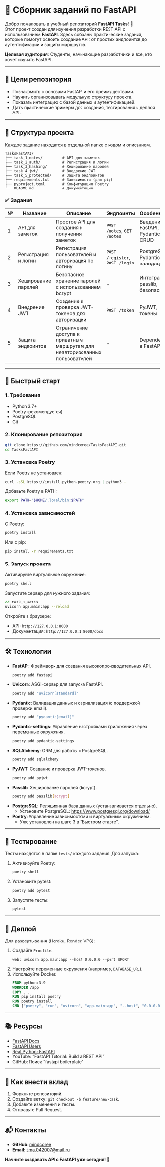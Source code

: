 # 📘 Сборник заданий по FastAPI

Добро пожаловать в учебный репозиторий **FastAPI Tasks**! 🎉  
Этот проект создан для изучения разработки REST API с использованием **FastAPI**. Здесь собраны практические задания, которые помогут освоить создание API: от простых эндпоинтов до аутентификации и защиты маршрутов.

**Целевая аудитория**: Студенты, начинающие разработчики и все, кто хочет изучить FastAPI.

---

## 🎯 Цели репозитория

- Познакомить с основами FastAPI и его преимуществами.
- Научить организовывать модульную структуру проекта.
- Показать интеграцию с базой данных и аутентификацией.
- Дать практические примеры для создания, тестирования и деплоя API.

---

## 📂 Структура проекта

Каждое задание находится в отдельной папке с кодом и описанием.

```
TasksFastAPI/
├── task_1_notes/         # API для заметок
├── task_2_auth/          # Регистрация и логин
├── task_3_hashing/       # Хеширование паролей
├── task_4_jwt/           # Внедрение JWT
├── task_5_protected/     # Защита эндпоинтов
├── requirements.txt      # Зависимости (для pip)
├── pyproject.toml        # Конфигурация Poetry
└── README.md             # Документация
```

### ✅ Задания

| № | Название                     | Описание                                                                 | Эндпоинты                     | Особенности                              |
|---|------------------------------|--------------------------------------------------------------------------|-------------------------------|------------------------------------------|
| 1 | API для заметок             | Простое API для создания и получения заметок                             | `POST /notes`, `GET /notes`   | Введение в FastAPI, Pydantic, CRUD       |
| 2 | Регистрация и логин         | Регистрация пользователей и авторизация по логину                        | `POST /register`, `POST /login` | PostgreSQL, Pydantic валидация         |
| 3 | Хеширование паролей         | Безопасное хранение паролей с использованием bcrypt                      | -                             | Интеграция passlib, безопасность         |
| 4 | Внедрение JWT               | Создание и проверка JWT-токенов для авторизации                          | `POST /token`                 | PyJWT, токены                           |
| 5 | Защита эндпоинтов           | Ограничение доступа к приватным маршрутам для неавторизованных пользователей | -                             | Dependencies в FastAPI                  |

---

## 🚀 Быстрый старт

### 1. Требования
- Python 3.7+
- Poetry (рекомендуется)
- PostgreSQL
- Git

### 2. Клонирование репозитория
```bash
git clone https://github.com/mindcoree/TasksFastAPI.git
cd TasksFastAPI
```

### 3. Установка Poetry
Если Poetry не установлен:
```bash
curl -sSL https://install.python-poetry.org | python3 -
```
Добавьте Poetry в PATH:
```bash
export PATH="$HOME/.local/bin:$PATH"
```

### 4. Установка зависимостей
С Poetry:
```bash
poetry install
```
Или с pip:
```bash
pip install -r requirements.txt
```

### 5. Запуск проекта
Активируйте виртуальное окружение:
```bash
poetry shell
```
Запустите сервер для нужного задания:
```bash
cd task_1_notes
uvicorn app.main:app --reload
```
Откройте в браузере:
- API: `http://127.0.0.1:8000`
- Документация: `http://127.0.0.1:8000/docs`

---

## 🛠 Технологии

- **FastAPI**: Фреймворк для создания высокопроизводительных API.
  ```bash
  poetry add fastapi
  ```
- **Uvicorn**: ASGI-сервер для запуска FastAPI.
  ```bash
  poetry add "uvicorn[standard]"
  ```
- **Pydantic**: Валидация данных и сериализация (с поддержкой проверки email).
  ```bash
  poetry add "pydantic[email]"
  ```
- **Pydantic-settings**: Управление настройками приложения через переменные окружения.
  ```bash
  poetry add pydantic-settings
  ```
- **SQLAlchemy**: ORM для работы с PostgreSQL.
  ```bash
  poetry add sqlalchemy
  ```
- **PyJWT**: Создание и проверка JWT-токенов.
  ```bash
  poetry add pyjwt
  ```
- **Passlib**: Хеширование паролей (bcrypt).
  ```bash
  poetry add passlib[bcrypt]
  ```
- **PostgreSQL**: Реляционная база данных (устанавливается отдельно).
  - Установите PostgreSQL: https://www.postgresql.org/download/
- **Poetry**: Управление зависимостями и виртуальным окружением.
  - Уже установлен на шаге 3 в "Быстром старте".

---

## 🧪 Тестирование

Тесты находятся в папке `tests/` каждого задания. Для запуска:
1. Активируйте Poetry:
   ```bash
   poetry shell
   ```
2. Установите pytest:
   ```bash
   poetry add pytest
   ```
3. Запустите тесты:
   ```bash
   pytest
   ```

---

## 🚢 Деплой

Для развертывания (Heroku, Render, VPS):
1. Создайте `Procfile`:
   ```
   web: uvicorn app.main:app --host 0.0.0.0 --port $PORT
   ```
2. Настройте переменные окружения (например, `DATABASE_URL`).
3. Используйте Docker:
   ```dockerfile
   FROM python:3.9
   WORKDIR /app
   COPY . .
   RUN pip install poetry
   RUN poetry install
   CMD ["poetry", "run", "uvicorn", "app.main:app", "--host", "0.0.0.0", "--port", "8000"]
   ```

---

## 📚 Ресурсы

- [FastAPI Docs](https://fastapi.tiangolo.com/)
- [FastAPI Users](https://github.com/fastapi-users/fastapi-users)
- [Real Python: FastAPI](https://realpython.com/fastapi-python-web-apis/)
- YouTube: “FastAPI Tutorial: Build a REST API”
- GitHub: Поиск “fastapi boilerplate”

---

## 🤝 Как внести вклад

1. Форкните репозиторий.
2. Создайте ветку: `git checkout -b feature/new-task`.
3. Добавьте изменения и тесты.
4. Отправьте Pull Request.

---

## 📬 Контакты

- **GitHub**: [mindcoree](https://github.com/mindcoree)
- **Email**: tima.042007@mail.ru

**Начните создавать API с FastAPI уже сегодня! 🚀**

